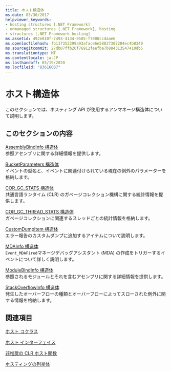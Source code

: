 ```yaml
---
title: ホスト構造体
ms.date: 03/30/2017
helpviewer_keywords:
- hosting structures [.NET Framework]
- unmanaged structures [.NET Framework], hosting
- structures [.NET Framework hosting]
ms.assetid: 492e010f-7493-4134-9505-f7008ccdaae6
ms.openlocfilehash: fb117352299a93aface6e58837307284ec4b8340
ms.sourcegitcommit: 27db07ffb26f76912feefba7b884313547410db5
ms.translationtype: MT
ms.contentlocale: ja-JP
ms.lasthandoff: 05/19/2020
ms.locfileid: "83616087"
---
```

# <a name="hosting-structures"></a>ホスト構造体
このセクションでは、ホスティング API が使用するアンマネージ構造体について説明します。  
  
## <a name="in-this-section"></a>このセクションの内容  
 [AssemblyBindInfo 構造体](assemblybindinfo-structure.md)  
 参照アセンブリに関する詳細情報を提供します。  
  
 [BucketParameters 構造体](bucketparameters-structure.md)  
 イベントの型名と、イベントに関連付けられている現在の例外のパラメーターを格納します。  
  
 [COR_GC_STATS 構造体](cor-gc-stats-structure.md)  
 共通言語ランタイム (CLR) のガベージコレクション機構に関する統計情報を提供します。  
  
 [COR_GC_THREAD_STATS 構造体](cor-gc-thread-stats-structure.md)  
 ガベージコレクションに関連するスレッドごとの統計情報を格納します。  
  
 [CustomDumpItem 構造体](customdumpitem-structure.md)  
 エラー報告のカスタムダンプに追加するアイテムについて説明します。  
  
 [MDAInfo 構造体](mdainfo-structure.md)  
 `Event_MDAFired`マネージデバッグアシスタント (MDA) の作成をトリガーするイベントについて詳しく説明します。  
  
 [ModuleBindInfo 構造体](modulebindinfo-structure.md)  
 参照されるモジュールとそれを含むアセンブリに関する詳細情報を提供します。  
  
 [StackOverflowInfo 構造体](stackoverflowinfo-structure.md)  
 発生したオーバーフローの種類とオーバーフローによってスローされた例外に関する情報を格納します。  
  
## <a name="related-sections"></a>関連項目  
 [ホスト コクラス](hosting-coclasses.md)  
  
 [ホスト インターフェイス](hosting-interfaces.md)  
  
 [非推奨の CLR ホスト関数](deprecated-clr-hosting-functions.md)  
  
 [ホスティングの列挙体](hosting-enumerations.md)

